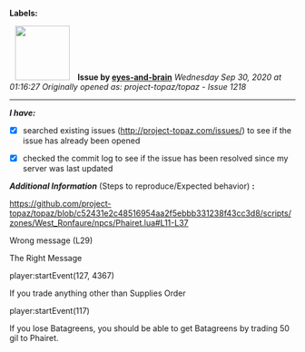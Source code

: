 **Labels:**



<a href="https://github.com/eyes-and-brain"><img src="https://avatars0.githubusercontent.com/u/71148313?v=4" width="96" height="96" hspace="10"></img></a> **Issue by [eyes-and-brain](https://github.com/eyes-and-brain)**
_Wednesday Sep 30, 2020 at 01:16:27_
_Originally opened as: project-topaz/topaz - Issue 1218_

----

<!-- place 'x' mark between square [] brackets to checkmark box -->
**_I have:_**

- [x] searched existing issues (http://project-topaz.com/issues/) to see if the issue has already been opened
- [x] checked the commit log to see if the issue has been resolved since my server was last updated

**_Additional Information_** (Steps to reproduce/Expected behavior) **:** 

https://github.com/project-topaz/topaz/blob/c52431e2c48516954aa2f5ebbb331238f43cc3d8/scripts/zones/West_Ronfaure/npcs/Phairet.lua#L11-L37

Wrong message (L29)
The Right Message
player:startEvent(127, 4367)

If you trade anything other than Supplies Order
player:startEvent(117)

If you lose Batagreens, you should be able to get Batagreens by trading 50 gil to Phairet.
